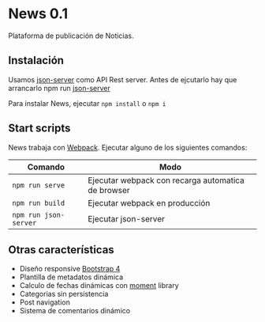 # News 0.1
Plataforma de publicación de Noticias.

## Instalación

Usamos [json-server](https://github.com/typicode/json-server) como API Rest server. Antes de ejcutarlo hay que arrancarlo npm run [json-server](https://github.com/typicode/json-server)

Para instalar News, ejecutar `npm install` o `npm i`



## Start scripts

News trabaja con [Webpack](https://github.com/webpack/webpack). Ejecutar alguno de los siguientes comandos:

| Comando  | Modo |
| ------------- | ------------- |
| `npm run serve` | Ejecutar webpack con recarga automatica de browser |
| `npm run build` | Ejecutar webpack en producción |
| `npm run json-server` | Ejecutar json-server |


## Otras características
- Diseño responsive [Bootstrap 4](https://getbootstrap.com/)
- Plantilla de metadatos dinámica
- Calculo de fechas dinámicas con [moment](https://momentjs.com/) library
- Categorias sin persistencia
- Post navigation
- Sistema de comentarios dinámico


